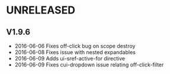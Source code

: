 # UNRELEASED

## V1.9.6

* 2016-06-06 Fixes off-click bug on scope destroy
* 2016-06-08 Fixes issue with nested expandables
* 2016-06-09 Adds ui-sref-active-for directive
* 2016-06-09 Fixes cui-dropdown issue relating off-click-filter